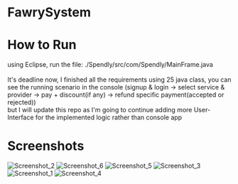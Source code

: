 # FawrySystem
# How to Run
using Eclipse, run the file: ./Spendly/src/com/Spendly/MainFrame.java
<br><br>
It's deadline now, I finished all the requirements using 25 java class, you can see the running scenario in the console (signup & login -> select service & provider -> pay + discount(if any) -> refund specific payment(accepted or rejected))
<br>
but I will update this repo as I'm going to continue adding more User-Interface for the implemented logic rather than console app

# Screenshots

![Screenshot_2](https://user-images.githubusercontent.com/50156227/205760574-7563a78a-a171-4113-a2ef-213441f06fd0.png)
![Screenshot_6](https://user-images.githubusercontent.com/50156227/205760943-001e945a-5462-4883-89bd-541d81772b7a.png)
![Screenshot_5](https://user-images.githubusercontent.com/50156227/205760966-3c29345b-4ba6-41b4-840e-7b415bf2688d.png)
![Screenshot_3](https://user-images.githubusercontent.com/50156227/205761321-28cf2325-f8ce-4b4f-b9b2-38e174355a2c.png)
![Screenshot_1](https://user-images.githubusercontent.com/50156227/205760587-34929aab-44d7-4d89-aeac-574962e6df26.png)
![Screenshot_4](https://user-images.githubusercontent.com/50156227/205760593-00dc972d-ef5c-4ffe-9212-117ba16d6ee5.png)


